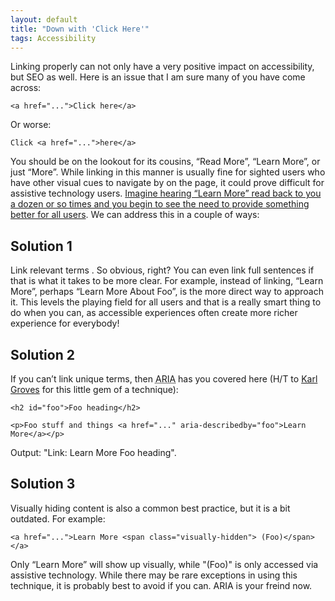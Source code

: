 ```yaml
---
layout: default
title: "Down with 'Click Here'"
tags: Accessibility
---
```


Linking properly can not only have a very positive impact on accessibility, but SEO as well. Here is an issue that I am sure many of you have come across:

<pre><code>&lt;a href="..."&gt;Click here&lt;/a&gt;</code></pre>

Or worse:

<pre><code>Click &lt;a href="..."&gt;here&lt;/a&gt;</code></pre>

You should be on the lookout for its cousins, “Read More”, “Learn More”, or just “More”. While linking in this manner is usually fine for sighted users who have other visual cues to navigate by on the page, it could prove difficult for assistive technology users. [Imagine hearing “Learn More” read back to you a dozen or so times and you begin to see the need to provide something better for all users](../../2017/09/08/identical-link-text-with-different-destinations.html). We can address this in a couple of ways:

## Solution 1

Link relevant terms . So obvious, right? You can even link full sentences if that is what it takes to be more clear. For example, instead  of linking, “Learn More”, perhaps “Learn More About Foo”, is the more direct way to approach it. This levels the playing field for all users and that is a really smart thing to do when you can, as accessible experiences often create more richer experience for everybody!

## Solution 2

If you can’t link unique terms, then <abbr title="Accessible Rich Internet Applications">ARIA</abbr> has you covered here (H/T to <a href="https://twitter.com/karlgroves">Karl Groves</a> for this little gem of a technique):

<pre><code>&lt;h2 id="foo"&gt;Foo heading&lt;/h2&gt;

&lt;p&gt;Foo stuff and things &lt;a href="..." aria-describedby="foo"&gt;Learn More&lt;/a&gt;&lt;/p&gt;</code></pre>

<p>Output: "Link: Learn More Foo heading".</p>

## Solution 3

Visually hiding content is also a common best practice, but it is a bit outdated. For example:

<pre><code>&lt;a href="..."&gt;Learn More &lt;span class="visually-hidden"&gt; (Foo)&lt;/span&gt;&lt;/a&gt;</code></pre>

Only “Learn More” will show up visually, while "(Foo)" is only accessed via assistive technology. While there may be rare exceptions in using this technique, it is probably best to avoid if you can. ARIA is your freind now.
